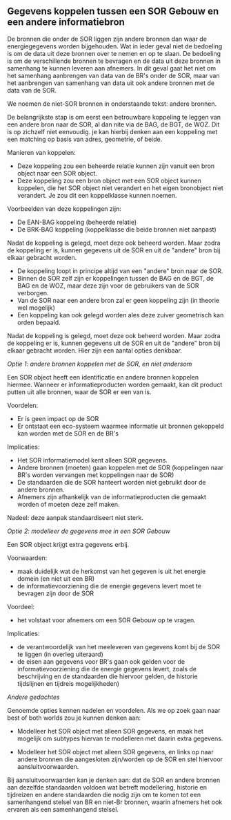 ## Gegevens koppelen tussen een SOR Gebouw en een andere informatiebron  

De bronnen die onder de SOR liggen zijn andere bronnen dan waar de energiegegevens worden bijgehouden. Wat in ieder geval niet de bedoeling is om de data uit deze bronnen over te nemen en op te slaan. De bedoeling is om de verschillende bronnen te bevragen en de data uit deze bronnen in samenhang te kunnen leveren aan afnemers. In dit geval gaat het niet om het samenhang aanbrengen van data van de BR's onder de SOR, maar van het aanbrengen van samenhang van data uit ook andere bronnen met de data van de SOR.  

We noemen de niet-SOR bronnen in onderstaande tekst: andere bronnen. 

De belangrijkste stap is om eerst een betrouwbare koppeling te leggen van een andere bron naar de SOR, al dan nite via de BAG, de BGT, de WOZ. Dit is op zichzelf niet eenvoudig. je kan hierbij denken aan een koppeling met een matching op basis van adres, geometrie, of beide. 

Manieren van koppelen: 
- Deze koppeling zou een beheerde relatie kunnen zijn vanuit een bron object naar een SOR object. 
- Deze koppeling zou een bron object met een SOR object kunnen koppelen, die het SOR object niet verandert en het eigen bronobject niet verandert. Je zou dit een koppelklasse kunnen noemen. 

Voorbeelden van deze koppelingen zijn: 
- De EAN-BAG koppeling (beheerde relatie)  
- De BRK-BAG koppeling (koppelklasse die beide bronnen niet aanpast) 

Nadat de koppeling is gelegd, moet deze ook beheerd worden. Maar zodra de koppeling er is, kunnen gegevens uit de SOR en uit de "andere" bron bij elkaar gebracht worden. 
- De koppeling loopt in principe altijd van een "andere" bron naar de SOR. 
- Binnen de SOR zelf zijn er koppelingen tussen de BAG en de BGT, de BAG en de WOZ, maar deze zijn voor de gebruikers van de SOR verborgen. 
- Van de SOR naar een andere bron zal er geen koppeling zijn (in theorie wel mogelijk) 
- Een koppeling kan ook gelegd worden ales deze zuiver geometrisch kan orden bepaald. 
 
Nadat de koppeling is gelegd, moet deze ook beheerd worden. Maar zodra de koppeling er is, kunnen gegevens uit de SOR en uit de "andere" bron bij elkaar gebracht worden. 
Hier zijn een aantal opties denkbaar. 

_Optie 1: andere bronnen koppelen met de SOR, en niet andersom_ 

Een SOR object heeft een identificatie en andere bronnen koppelen hiermee. Wanneer er informatieproducten worden gemaakt, kan dit product putten uit alle bronnen, waar de SOR er een van is. 

Voordelen: 
- Er is geen impact op de SOR 
- Er ontstaat een eco-systeem waarmee informatie uit bronnen gekoppeld kan worden met de SOR en de BR's 

Implicaties: 
- Het SOR informatiemodel kent alleen SOR gegevens. 
- Andere bronnen (moeten) gaan koppelen met de SOR (koppelingen naar BR's worden vervangen met koppelingen naar de SOR)
- De standaarden die de SOR hanteert worden niet gebruikt door de andere bronnen. 
- Afnemers zijn afhankelijk van de informatieproducten die gemaakt worden of moeten deze zelf maken. 

Nadeel: deze aanpak standaardiseert niet sterk. 

_Optie 2: modelleer de gegevens mee in een SOR Gebouw_ 

Een SOR object krijgt extra gegevens erbij. 

Voorwaarden: 
- maak duidelijk wat de herkomst van het gegeven is uit het energie domein (en niet uit een BR) 
- de informatievoorziening die de energie gegevens levert moet te bevragen zijn door de SOR 

Voordeel: 
- het volstaat voor afnemers om een SOR Gebouw op te vragen. 

Implicaties: 
- de verantwoordelijk van het meeleveren van gegevens komt bij de SOR te liggen (in overleg uiteraard) 
- de eisen aan gegevens voor BR's gaan ook gelden voor de informatievoorziening die de energie gegevens levert, zoals de beschrijving en de standaarden die hiervoor gelden, de historie tijdslijnen en tijdreis mogelijkheden) 

_Andere gedachtes_

Genoemde opties kennen nadelen en voordelen. Als we op zoek gaan naar best of both worlds zou je kunnen denken aan: 

- Modelleer het SOR object met alleen SOR gegevens, en maak het mogelijk om subtypes hiervan te modelleren met daarin extra gegevens. 

- Modelleer het SOR object met alleen SOR gegevens, en links op naar andere bronnen die aangesloten zijn/worden op de SOR en stel hiervoor aansluitvoorwaarden. 

Bij aansluitvoorwaarden kan je denken aan: dat de SOR en andere bronnen aan dezelfde standaarden voldoen wat betreft modellering, historie en tijdreizen en andere standaarden die nodig zijn om te komen tot een samenhangend stelsel van BR en niet-Br bronnen, waarin afnemers het ook ervaren als een samenhangend stelsel.   


